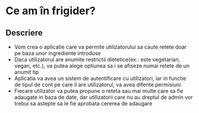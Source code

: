 # Ce am în frigider?

## Descriere
- Vom crea o aplicatie care va permite utilizatorului sa caute retete doar pe baza unor ingrediente introduse
- Daca utilizatorul are anumite restrictii dietetice(ex.: este vegetarian, vegan, etc.), va putea alege optiunea sa i se afiseze numai retete de un anumit tip
- Aplicatia va avea un sistem de autentificare cu utilizatori, iar in functie de tipul de cont pe care il are utilizatorul, va avea diferite permisiuni
- Fiecare utilizator va putea propune o reteta sau mai multe care sa fie adaugate in baza de date, dar utilizatorii care nu au dreptul de admin vor trebui sa astepte sa le fie aprobata cererea de adaugare
